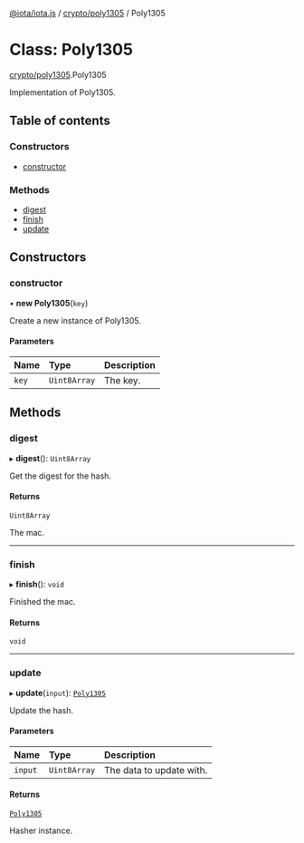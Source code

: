 [@iota/iota.js](../README.md) / [crypto/poly1305](../modules/crypto_poly1305.md) / Poly1305

# Class: Poly1305

[crypto/poly1305](../modules/crypto_poly1305.md).Poly1305

Implementation of Poly1305.

## Table of contents

### Constructors

- [constructor](crypto_poly1305.poly1305.md#constructor)

### Methods

- [digest](crypto_poly1305.poly1305.md#digest)
- [finish](crypto_poly1305.poly1305.md#finish)
- [update](crypto_poly1305.poly1305.md#update)

## Constructors

### constructor

• **new Poly1305**(`key`)

Create a new instance of Poly1305.

#### Parameters

| Name | Type | Description |
| :------ | :------ | :------ |
| `key` | `Uint8Array` | The key. |

## Methods

### digest

▸ **digest**(): `Uint8Array`

Get the digest for the hash.

#### Returns

`Uint8Array`

The mac.

___

### finish

▸ **finish**(): `void`

Finished the mac.

#### Returns

`void`

___

### update

▸ **update**(`input`): [`Poly1305`](crypto_poly1305.poly1305.md)

Update the hash.

#### Parameters

| Name | Type | Description |
| :------ | :------ | :------ |
| `input` | `Uint8Array` | The data to update with. |

#### Returns

[`Poly1305`](crypto_poly1305.poly1305.md)

Hasher instance.
